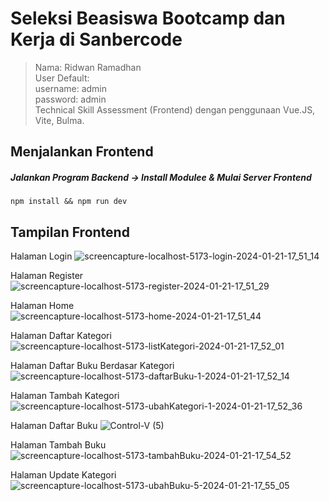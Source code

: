 # Seleksi Beasiswa Bootcamp dan Kerja di Sanbercode
> Nama: Ridwan Ramadhan <br>
> User Default: <br>
> username: admin <br>
> password: admin <br>
Technical Skill Assessment (Frontend) dengan penggunaan Vue.JS, Vite, Bulma. 

## Menjalankan Frontend

##### Jalankan Program Backend -> Install Modulee & Mulai Server Frontend
`npm install && npm run dev`


## Tampilan Frontend

Halaman Login
![screencapture-localhost-5173-login-2024-01-21-17_51_14](https://github.com/ridwanokimmm/sanberCode-FrontendTechnicalTest/assets/34051898/24faf61b-1fd4-4669-bdf4-4ff180eaf194)

Halaman Register
![screencapture-localhost-5173-register-2024-01-21-17_51_29](https://github.com/ridwanokimmm/sanberCode-FrontendTechnicalTest/assets/34051898/e55b7b77-fa65-4081-9b70-d4ded0d5c485)

Halaman Home
![screencapture-localhost-5173-home-2024-01-21-17_51_44](https://github.com/ridwanokimmm/sanberCode-FrontendTechnicalTest/assets/34051898/a7e75195-55e8-4ffe-bea9-2a30223433b6)

Halaman Daftar Kategori
![screencapture-localhost-5173-listKategori-2024-01-21-17_52_01](https://github.com/ridwanokimmm/sanberCode-FrontendTechnicalTest/assets/34051898/7dfce8f6-b1e4-42a5-9496-c4f3fd777352)

Halaman Daftar Buku Berdasar Kategori
![screencapture-localhost-5173-daftarBuku-1-2024-01-21-17_52_14](https://github.com/ridwanokimmm/sanberCode-FrontendTechnicalTest/assets/34051898/4ff82240-e00c-46f3-beb6-597dfcfc821d)

Halaman Tambah Kategori
![screencapture-localhost-5173-ubahKategori-1-2024-01-21-17_52_36](https://github.com/ridwanokimmm/sanberCode-FrontendTechnicalTest/assets/34051898/8e24177a-7672-48d4-b2c7-74d14b4d3355)

Halaman Daftar Buku
![Control-V (5)](https://github.com/ridwanokimmm/sanberCode-FrontendTechnicalTest/assets/34051898/fb98a8a4-9f7a-4d16-98c7-903ed97ffae0)

Halaman Tambah Buku
![screencapture-localhost-5173-tambahBuku-2024-01-21-17_54_52](https://github.com/ridwanokimmm/sanberCode-FrontendTechnicalTest/assets/34051898/af683547-1289-4c8a-b2ca-c5a376029398)

Halaman Update Kategori
![screencapture-localhost-5173-ubahBuku-5-2024-01-21-17_55_05](https://github.com/ridwanokimmm/sanberCode-FrontendTechnicalTest/assets/34051898/785f52bc-f96e-44b4-af60-667cdcec4900)
